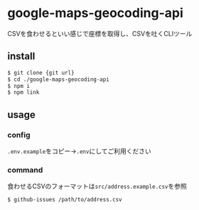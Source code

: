 # google-maps-geocoding-api

CSVを食わせるといい感じで座標を取得し、CSVを吐くCLIツール

## install

```sh
$ git clone {git url}
$ cd ./google-maps-geocoding-api
$ npm i
$ npm link
```

## usage

### config

`.env.example`をコピー→`.env`にしてご利用ください

### command

食わせるCSVのフォーマットは`src/address.example.csv`を参照

```sh
$ github-issues /path/to/address.csv
```
